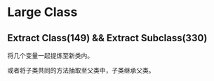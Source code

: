 # Large Class

## Extract Class(149)  &&  Extract Subclass(330)

将几个变量一起提炼至新类内。

或者将子类共同的方法抽取至父类中，子类继承父类。

